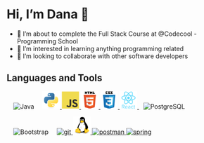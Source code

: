   # Hi, I’m Dana 👋
  
- 🌱 I’m about to complete the Full Stack Course at @Codecool - Programming School 
- 👀 I’m interested in learning anything programming related
- 💞️ I’m looking to collaborate with other software developers


## Languages and Tools


<div>  

<img style="margin: 15px" src="https://img.icons8.com/color/48/000000/java-coffee-cup-logo.png" alt="Java" height="55"/>
<a href="https://www.python.org" target="_blank"> <img src="https://raw.githubusercontent.com/devicons/devicon/master/icons/python/python-original.svg" alt="python" width="40" height="40"/> </a>
<a href="https://developer.mozilla.org/en-US/docs/Web/JavaScript" target="_blank"> <img src="https://raw.githubusercontent.com/devicons/devicon/master/icons/javascript/javascript-original.svg" alt="javascript" width="40" height="40"/> </a> 
<a href="https://www.w3.org/html/" target="_blank"> <img src="https://raw.githubusercontent.com/devicons/devicon/master/icons/html5/html5-original-wordmark.svg" alt="html5" width="40" height="40"/> </a>
<a href="https://www.w3schools.com/css/" target="_blank"> <img src="https://raw.githubusercontent.com/devicons/devicon/master/icons/css3/css3-original-wordmark.svg" alt="css3" width="40" height="40"/> </a> 
<a href="https://reactjs.org/" target="_blank"> <img src="https://raw.githubusercontent.com/devicons/devicon/master/icons/react/react-original-wordmark.svg" alt="react" width="40" height="40"/> </a>
<img style="margin: 10px" src="https://img.icons8.com/color/48/000000/postgreesql.png" alt="PostgreSQL" height="45" />  
<img style="margin: 15px" src="https://img.icons8.com/color/48/000000/bootstrap.png" alt="Bootstrap" height="45"/>
<a href="https://git-scm.com/" target="_blank"> <img src="https://www.vectorlogo.zone/logos/git-scm/git-scm-icon.svg" alt="git" width="40" height="40"/> </a> 
<a href="https://www.linux.org/" target="_blank"> <img src="https://raw.githubusercontent.com/devicons/devicon/master/icons/linux/linux-original.svg" alt="linux" width="40" height="40"/> </a> 
<a href="https://postman.com" target="_blank"> <img src="https://www.vectorlogo.zone/logos/getpostman/getpostman-icon.svg" alt="postman" width="40" height="40"/> </a> 
<a href="https://spring.io/" target="_blank"> <img src="https://www.vectorlogo.zone/logos/springio/springio-icon.svg" alt="spring" width="40" height="40"/> </a> 
 
</div>  


<!---
Dana-Mst/Dana-Mst is a ✨ special ✨ repository because its `README.md` (this file) appears on your GitHub profile.
You can click the Preview link to take a look at your changes.
--->
